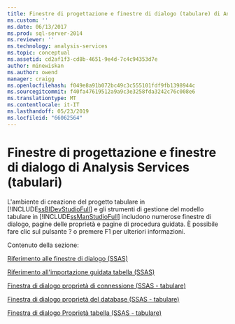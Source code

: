 ```yaml
---
title: Finestre di progettazione e finestre di dialogo (tabulare) di Analysis Services | Microsoft Docs
ms.custom: ''
ms.date: 06/13/2017
ms.prod: sql-server-2014
ms.reviewer: ''
ms.technology: analysis-services
ms.topic: conceptual
ms.assetid: cd2af1f3-cd8b-4651-9e4d-7c4c94353d7e
author: minewiskan
ms.author: owend
manager: craigg
ms.openlocfilehash: f049e8a91b072bc49c3c555101fdf9fb1398944c
ms.sourcegitcommit: f40fa47619512a9a9c3e3258fda3242c76c008e6
ms.translationtype: MT
ms.contentlocale: it-IT
ms.lasthandoff: 05/23/2019
ms.locfileid: "66062564"
---
```

# <a name="analysis-services-designers-and-dialog-boxes-tabular"></a>Finestre di progettazione e finestre di dialogo di Analysis Services (tabulari)
  L'ambiente di creazione del progetto tabulare in [!INCLUDE[ssBIDevStudioFull](../includes/ssbidevstudiofull-md.md)] e gli strumenti di gestione del modello tabulare in [!INCLUDE[ssManStudioFull](../includes/ssmanstudiofull-md.md)] includono numerose finestre di dialogo, pagine delle proprietà e pagine di procedura guidata. È possibile fare clic sul pulsante ? o premere F1 per ulteriori informazioni.  
  
 Contenuto della sezione:  
  
 [Riferimento alle finestre di dialogo &#40;SSAS&#41;](dialog-boxes-reference-ssas.md)  
  
 [Riferimento all'importazione guidata tabella &#40;SSAS&#41;](table-import-wizard-reference-ssas.md)  
  
 [Finestra di dialogo proprietà di connessione &#40;SSAS - tabulare&#41;](connection-properties-dialog-box-ssas-tabular.md)  
  
 [Finestra di dialogo proprietà del database &#40;SSAS - tabulare&#41;](database-properties-dialog-box-ssas-tabular.md)  
  
 [Finestra di dialogo Proprietà tabella &#40;SSAS - tabulare&#41;](table-properties-dialog-box-ssas-tabular.md)  
  
  
